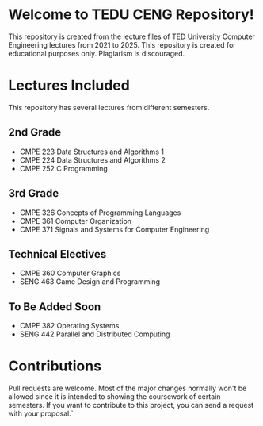 # Welcome to TEDU CENG Repository!

This repository is created from the lecture files of TED University Computer Engineering lectures from 2021 to 2025. This repository is created for educational purposes only. Plagiarism is discouraged.


# Lectures Included

This repository has several lectures from different semesters. 

## 2nd Grade

 - CMPE 223 Data Structures and Algorithms 1
 - CMPE 224 Data Structures and Algorithms 2
 - CMPE 252 C Programming

## 3rd Grade

 - CMPE 326 Concepts of Programming Languages
 - CMPE 361 Computer Organization
 - CMPE 371 Signals and Systems for Computer Engineering

## Technical Electives

 - CMPE 360 Computer Graphics
 - SENG 463 Game Design and Programming

## To Be Added Soon

 - CMPE 382 Operating Systems
 - SENG 442 Parallel and Distributed Computing


# Contributions

Pull requests are welcome. Most of the major changes normally won't be allowed since it is intended to showing the coursework of certain semesters. If you want to contribute to this project, you can send a request with your proposal.`
